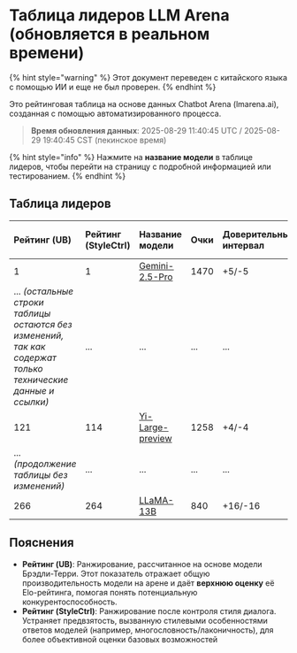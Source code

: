 # Таблица лидеров LLM Arena (обновляется в реальном времени)


{% hint style="warning" %}
Этот документ переведен с китайского языка с помощью ИИ и еще не был проверен.
{% endhint %}




Это рейтинговая таблица на основе данных Chatbot Arena (lmarena.ai), созданная с помощью автоматизированного процесса.

> **Время обновления данных**: 2025-08-29 11:40:45 UTC / 2025-08-29 19:40:45 CST (пекинское время)

{% hint style="info" %}
Нажмите на **название модели** в таблице лидеров, чтобы перейти на страницу с подробной информацией или тестированием.
{% endhint %}

## Таблица лидеров

| Рейтинг (UB) | Рейтинг (StyleCtrl) | Название модели                                                                                                                             | Очки | Доверительный интервал | Голоса      | Провайдер                    | Лицензия                    | Дата обновления знаний |
|:-------------|:--------------------|:---------------------------------------------------------------------------------------------------------------------------------------------|:-----|:-----------------------|:------------|:-----------------------------|:----------------------------|:-----------------------|
| 1 | 1 | [Gemini-2.5-Pro](http://aistudio.google.com/app/prompts/new_chat?model=gemini-2.5-pro) | 1470 | +5/-5 | 26,019 | Google | Proprietary | nan |
| ... *(остальные строки таблицы остаются без изменений, так как содержат только технические данные и ссылки)* | ... | ... | ... | ... | ... | ... | ... | ... |
| 121 | 114 | [Yi-Large-preview](https://platform.lingyiwanwu.com/docs#%E6%A8%A1%E5%9E%8B) | 1258 | +4/-4 | 51,628 | 01 AI | Proprietary | Данные отсутствуют |
| ... *(продолжение таблицы без изменений)* | ... | ... | ... | ... | ... | ... | ... | ... |
| 266 | 264 | [LLaMA-13B](https://arxiv.org/abs/2302.13971) | 840 | +16/-16 | 2,446 | Meta | Non-commercial | 2023/2 |

## Пояснения

- **Рейтинг (UB)**: Ранжирование, рассчитанное на основе модели Брэдли-Терри. Этот показатель отражает общую производительность модели на арене и даёт **верхнюю оценку** её Elo-рейтинга, помогая понять потенциальную конкурентоспособность.
- **Рейтинг (StyleCtrl)**: Ранжирование после контроля стиля диалога. Устраняет предвзятость, вызванную стилевыми особенностями ответов моделей (например, многословность/лаконичность), для более объективной оценки базовых возможностей